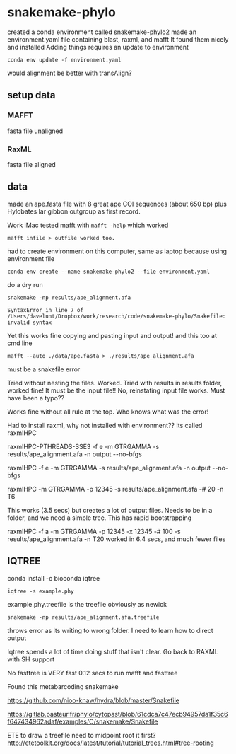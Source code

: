 # snakemake-phylo

created a conda environment called snakemake-phylo2
made an environment.yaml file containing blast, raxml, and mafft
It found them nicely and installed
Adding things requires an update to environment
```
conda env update -f environment.yaml
```
would alignment be better with transAlign?

## setup data
### MAFFT
fasta file unaligned
### RaxML
fasta file aligned

## data
made an ape.fasta file with 8 great ape COI sequences (about 650 bp) plus Hylobates lar gibbon outgroup as first record.

Work iMac tested mafft with `mafft -help` which worked

`mafft infile > outfile worked too.`

had to create environment on this computer, same as laptop because using environment file

`conda env create --name snakemake-phylo2 --file environment.yaml`

do a dry run

`snakemake -np results/ape_alignment.afa`

`SyntaxError in line 7 of /Users/davelunt/Dropbox/work/research/code/snakemake-phylo/Snakefile:
invalid syntax`

Yet this works fine copying and pasting input and output! and this too at cmd line

`mafft --auto ./data/ape.fasta > ./results/ape_alignment.afa`

must be a snakefile error

Tried without nesting the files. Worked. Tried with results in results folder, worked fine! It must be the input file!!
No, reinstating input file works. Must have been a typo??

Works fine without all rule at the top. Who knows what was the error!

Had to install raxml, why not installed with environment?? Its called raxmlHPC

raxmlHPC-PTHREADS-SSE3 -f e -m GTRGAMMA -s results/ape_alignment.afa -n output --no-bfgs

raxmlHPC -f e -m GTRGAMMA -s results/ape_alignment.afa -n output --no-bfgs

raxmlHPC -m GTRGAMMA -p 12345 -s results/ape_alignment.afa -# 20 -n T6

This works (3.5 secs) but creates a lot of output files. Needs to be in a folder, and we need a simple tree.
This has rapid bootstrapping

raxmlHPC -f a -m GTRGAMMA -p 12345 -x 12345 -# 100 -s results/ape_alignment.afa -n T20
worked in 6.4 secs, and much fewer files

## IQTREE

conda install -c bioconda iqtree

```
iqtree -s example.phy
```

example.phy.treefile is the treefile obviously as newick

```
snakemake -np results/ape_alignment.afa.treefile
```

throws error as its writing to wrong folder. I need to learn how to direct output

Iqtree spends a lot of time doing stuff that isn't clear. Go back to RAXML with SH support

No fasttree is VERY fast 0.12 secs to run mafft and fasttree


Found this metabarcoding snakemake

https://github.com/nioo-knaw/hydra/blob/master/Snakefile

https://gitlab.pasteur.fr/phylo/cytopast/blob/61cdca7c47ecb94957da1f35c6f647434962adaf/examples/C/snakemake/Snakefile

ETE to draw a treefile
need to midpoint root it first? http://etetoolkit.org/docs/latest/tutorial/tutorial_trees.html#tree-rooting
